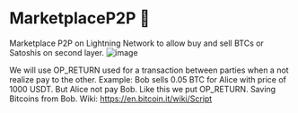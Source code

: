 # MarketplaceP2P 🔑
Marketplace P2P on Lightning Network to allow buy and sell BTCs or Satoshis on second layer.
![image](https://user-images.githubusercontent.com/83122757/154938952-921c54ef-3f2b-462e-8a93-7d037a7a5a56.png)

We will use OP_RETURN used for a transaction between parties when a not realize pay to the other.
Example:
Bob sells 0.05 BTC for Alice with price of 1000 USDT. But Alice not pay Bob. Like this we put OP_RETURN. Saving Bitcoins from Bob.
Wiki: https://en.bitcoin.it/wiki/Script
